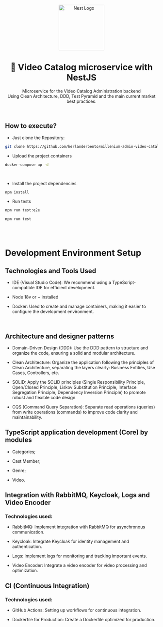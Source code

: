 <center>
  <p align="center">
    <img src="https://nestjs.com/img/logo-small.svg" alt="Nest Logo" width="150" />
  </p>  
  <h1 align="center">🚀 Video Catalog microservice with NestJS</h1>
  <p align="center">
   Microservice for the Video Catalog Administration backend<br />Using Clean Architecture, DDD, Test Pyramid and the main current market best practices.
  </p>
</center>
<br />

## How to execute?

- Just clone the Repository:

```sh
git clone https://github.com/herlanderbento/millenium-admin-video-catalog.git
```

- Upload the project containers
  <br/>

```sh
docker-compose up -d
```

<br/>

- Install the project dependencies

```sh
npm install
```

- Run tests

```sh
npm run test:e2e
```
```sh
npm run test
```

<br/>
<Br/>

# Development Environment Setup

## Technologies and Tools Used

- IDE (Visual Studio Code): We recommend using a TypeScript-compatible IDE for efficient development.

- Node 18v or + installed

- Docker: Used to create and manage containers, making it easier to configure the development environment.

<br />

## Architecture and designer patterns

- Domain-Driven Design (DDD): Use the DDD pattern to structure and organize the code, ensuring a solid and modular architecture.

- Clean Architecture: Organize the application following the principles of Clean Architecture, separating the layers clearly: Business Entities, Use Cases, Controllers, etc.
- SOLID: Apply the SOLID principles (Single Responsibility Principle, Open/Closed Principle, Liskov Substitution Principle, Interface Segregation Principle, Dependency Inversion Principle) to promote robust and flexible code design.
- CQS (Command Query Separation): Separate read operations (queries) from write operations (commands) to improve code clarity and maintainability.

## TypeScript application development (Core) by modules

- Categories;

- Cast Member;
- Genre;
- Video.
  <br />

## Integration with RabbitMQ, Keycloak, Logs and Video Encoder

### Technologies used:

- RabbitMQ: Implement integration with RabbitMQ for asynchronous communication.

- Keycloak: Integrate Keycloak for identity management and authentication.
- Logs: Implement logs for monitoring and tracking important events.
- Video Encoder: Integrate a video encoder for video processing and optimization.

## CI (Continuous Integration)

### Technologies used:

- GitHub Actions: Setting up workflows for continuous integration.

- Dockerfile for Production: Create a Dockerfile optimized for production.
